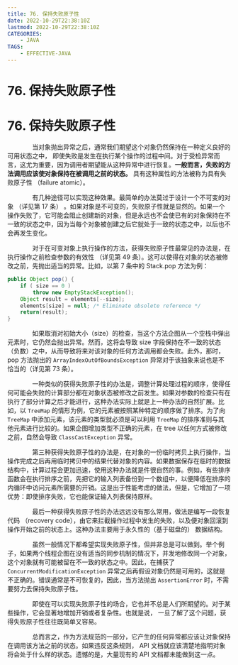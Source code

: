 ```yaml
---
title: 76. 保持失败原子性
date: 2022-10-29T22:38:10Z
lastmod: 2022-10-29T22:38:10Z
CATEGORIES:
    - JAVA
TAGS:
    - EFFECTIVE-JAVA
---
```

# 76. 保持失败原子性

# 76. 保持失败原子性

　　　　当对象抛出异常之后，通常我们期望这个对象仍然保持在一种定义良好的可用状态之中， 即使失败是发生在执行某个操作的过程中间。对于受检异常而言，这尤为重要，因为调用者期望能从这种异常中进行恢复。**一般而言，失败的方法调用应该使对象保持在被调用之前的状态。** 具有这种属性的方法被称为具有失败原子性 （failure atomic）。

　　　　有几种途径可以实现这种效果。最简单的办法莫过于设计一个不可变的对象 （详见第 17 条） 。如果对象是不可变的，失败原子性就是显然的。如果一个操作失败了，它可能会阻止创建新的对象，但是永远也不会使已有的对象保持在不一致的状态之中，因为当每个对象被创建之后它就处于一致的状态之中，以后也不会再发生变化。

　　　　对于在可变对象上执行操作的方法，获得失败原子性最常见的办法是，在执行操作之前检查参数的有效性 （详见第 49 条）。这可以使得在对象的状态被修改之前，先抛出适当的异常。比如，以第 7 条中的 Stack.pop 方法为例：

```java
public Object pop() {
    if ( size == 0 )
        throw new EmptyStackException();
    Object result = elements[--size];
    elements[size] = null; /* Eliminate obsolete reference */
    return(result);
}
```

　　　　如果取消对初始大小（size）的检查，当这个方法企图从一个空栈中弹出元素时，它仍然会抛出异常。然而，这将会导致 size 字段保持在不一致的状态（负数）之中，从而导致将来对该对象的任何方法调用都会失败。此外，那时， pop 方法抛出的 `ArrayIndexOutOfBoundsException` 异常对于该抽象来说也是不恰当的（详见第 73 条）。

　　　　一种类似的获得失败原子性的办法是，调整计算处理过程的顺序，使得任何可能会失败的计算部分都在对象状态被修改之前发生。如果对参数的检查只有在执行了部分计算之后才能进行，这种办法实际上就是上一种办法的自然扩展。比如，以 `TreeMap` 的情形为例，它的元素被按照某种特定的顺序做了排序。为了向 `TreeMap` 中添加元素，该元素的类型就必须是可以利用 `TreeMap` 的排序准则与其他元素进行比较的。如果企图增加类型不正确的元素，在 tree 以任何方式被修改之前，自然会导致 `ClassCastException` 异常。

　　　　第三种获得失败原子性的办法是，在对象的一份临时拷贝上执行操作，当操作完成之后再用临时拷贝中的结果代替对象的内容。如果数据保存在临时的数据结构中，计算过程会更加迅速，使用这种办法就是件很自然的事。例如，有些排序函数会在执行排序之前，先把它的输入列表备份到一个数组中，以便降低在排序的内循环中访问元素所需要的开销。这是出于性能考虑的做法，但是，它增加了一项优势：即使排序失败，它也能保证输入列表保持原样。

　　　　最后一种获得失败原子性的办法远远没有那么常用，做法是编写一段恢复代码 （recovery code），由它来拦截操作过程中发生的失败，以及便对象回滚到操作开始之前的状态上。这种办法主要用于永久性的（基于磁盘的） 数据结构。

　　　　虽然一般情况下都希望实现失败原子性，但并非总是可以做到。举个例子，如果两个线程企图在没有适当的同步机制的情况下，并发地修改同一个对象，这个对象就有可能被留在不一致的状态之中。因此，在捕获了 `ConcurrentModificationException` 异常之后再假设对象仍然是可用的，这就是不正确的。错误通常是不可恢复的，因此，当方法抛出 `AssertionError` 时，不需要努力去保持失败原子性。

　　　　即使在可以实现失败原子性的场合，它也并不总是人们所期望的。对于某些操作，它会显著地增加开销或者复杂性。也就是说， 一旦了解了这个问题，获得失败原子性往往既简单又容易。

　　　　总而言之，作为方法规范的一部分，它产生的任何异常都应该让对象保持在调用该方法之前的状态。如果违反这条规则， API 文档就应该清楚地指明对象将会处于什么样的状态。遗憾的是，大量现有的 API 文档都未能做到这一点。
